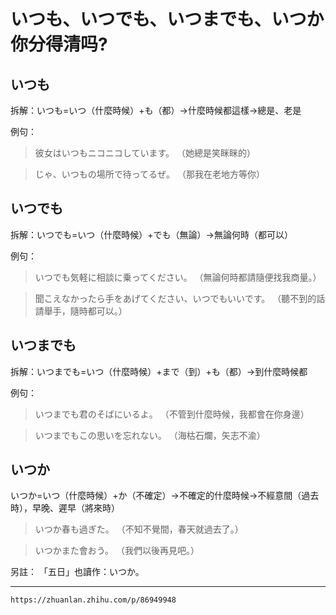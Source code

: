 # いつも、いつでも、いつまでも、いつか你分得清吗?

## いつも

拆解：いつも=いつ（什麼時候）+も（都）→什麼時候都這樣→總是、老是

例句：

>彼女はいつもニコニコしています。
（她總是笑眯眯的）

>じゃ、いつもの場所で待ってるぜ。
（那我在老地方等你）

  

## いつでも

拆解：いつでも=いつ（什麼時候）+でも（無論）→無論何時（都可以）

例句：

>いつでも気軽に相談に乗ってください。
（無論何時都請隨便找我商量。）

>聞こえなかったら手をあげてください、いつでもいいです。
（聽不到的話請舉手，隨時都可以。）

  

  

## いつまでも 

拆解：いつまでも=いつ（什麼時候）+まで（到）+も（都）→到什麼時候都

例句：

>いつまでも君のそばにいるよ。
（不管到什麼時候，我都會在你身邊）

>いつまでもこの思いを忘れない。
（海枯石爛，矢志不渝）


## いつか 

いつか=いつ（什麼時候）+か（不確定）→不確定的什麼時候→不經意間（過去時），早晚、遲早（將來時）

>いつか春も過ぎた。
（不知不覺間，春天就過去了。）

>いつかまた會おう。
（我們以後再見吧。）

  

另註： 「五日」也讀作：いつか。

---
`https://zhuanlan.zhihu.com/p/86949948`